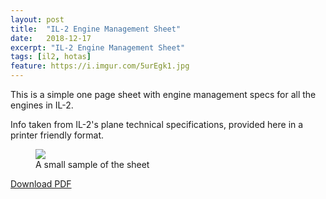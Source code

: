 ```yaml
---
layout: post
title:  "IL-2 Engine Management Sheet"
date:   2018-12-17
excerpt: "IL-2 Engine Management Sheet"
tags: [il2, hotas]
feature: https://i.imgur.com/5urEgk1.jpg
---
```

This is a simple one page sheet with engine management specs for all the engines in IL-2.

Info taken from IL-2's plane technical specifications, provided here in a printer friendly format.

<figure class="">
    <img src="https://i.imgur.com/cmOKAgd.png">
    <figcaption>A small sample of the sheet</figcaption>
</figure>

[Download PDF](https://www.dropbox.com/s/t4ksbivnb0j31yn/il2_eng.pdf?dl=0)
